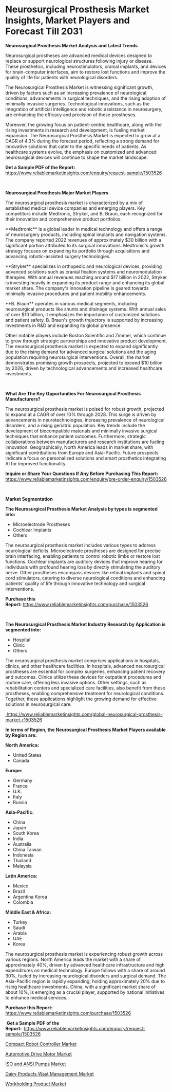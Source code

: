 <p><h1>Neurosurgical Prosthesis Market Insights, Market Players and Forecast Till 2031</h1></p><p><strong>Neurosurgical Prosthesis Market Analysis and Latest Trends</strong></p>
<p><p>Neurosurgical prostheses are advanced medical devices designed to replace or support neurological structures following injury or disease. These prosthetics, including neurostimulators, cranial implants, and devices for brain-computer interfaces, aim to restore lost functions and improve the quality of life for patients with neurological disorders.</p><p>The Neurosurgical Prosthesis Market is witnessing significant growth, driven by factors such as an increasing prevalence of neurological conditions, advancements in surgical techniques, and the rising adoption of minimally invasive surgeries. Technological innovations, such as the integration of artificial intelligence and robotic assistance in neurosurgery, are enhancing the efficacy and precision of these prostheses.</p><p>Moreover, the growing focus on patient-centric healthcare, along with the rising investments in research and development, is fueling market expansion. The Neurosurgical Prosthesis Market is expected to grow at a CAGR of 4.3% during the forecast period, reflecting a strong demand for innovative solutions that cater to the specific needs of patients. As healthcare systems evolve, the emphasis on customized and advanced neurosurgical devices will continue to shape the market landscape.</p></p>
<p><strong>Get a Sample PDF of the Report:&nbsp;</strong> <a href="https://www.reliablemarketinsights.com/enquiry/request-sample/1503526?utm_campaign=1166&utm_medium=2&utm_source=Github&utm_content=ia&utm_term=08122024&utm_id=neurosurgical-prosthesis">https://www.reliablemarketinsights.com/enquiry/request-sample/1503526</a></p>
<p>&nbsp;</p>
<p><strong>Neurosurgical Prosthesis Major Market Players</strong></p>
<p><p>The neurosurgical prosthesis market is characterized by a mix of established medical device companies and emerging players. Key competitors include Medtronic, Stryker, and B. Braun, each recognized for their innovation and comprehensive product portfolios.</p><p>**Medtronic** is a global leader in medical technology and offers a range of neurosurgery products, including spinal implants and navigation systems. The company reported 2022 revenues of approximately $30 billion with a significant portion attributed to its surgical innovations. Medtronic's growth strategy focuses on expanding its portfolio through acquisitions and advancing robotic-assisted surgery technologies.</p><p>**Stryker** specializes in orthopedic and neurological devices, providing advanced solutions such as cranial fixation systems and neuromodulation therapies. With annual revenues reaching around $17 billion in 2022, Stryker is investing heavily in expanding its product range and enhancing its global market share. The company's innovation pipeline is geared towards minimally invasive procedures and patient mobility enhancements.</p><p>**B. Braun** operates in various medical segments, including neurosurgical products like shunts and drainage systems. With annual sales of over $10 billion, it emphasizes the importance of customized solutions and patient safety. B. Braun's growth trajectory is supported by increasing investments in R&D and expanding its global presence.</p><p>Other notable players include Boston Scientific and Zimmer, which continue to grow through strategic partnerships and innovative product development. The neurosurgical prosthesis market is expected to expand significantly due to the rising demand for advanced surgical solutions and the aging population requiring neurosurgical interventions. Overall, the market demonstrates promising growth prospects, projected to exceed $10 billion by 2026, driven by technological advancements and increased healthcare investments.</p></p>
<p>&nbsp;</p>
<p><strong>What Are The Key Opportunities For Neurosurgical Prosthesis Manufacturers?</strong></p>
<p><p>The neurosurgical prosthesis market is poised for robust growth, projected to expand at a CAGR of over 10% through 2028. This surge is driven by advancements in neurotechnologies, increasing prevalence of neurological disorders, and a rising geriatric population. Key trends include the development of biocompatible materials and minimally invasive surgical techniques that enhance patient outcomes. Furthermore, strategic collaborations between manufacturers and research institutions are fueling innovation. Geographically, North America leads in market share, with significant contributions from Europe and Asia-Pacific. Future prospects indicate a focus on personalized solutions and smart prosthetics integrating AI for improved functionality.</p></p>
<p><strong>Inquire or Share Your Questions If Any Before Purchasing This Report:</strong> <a href="https://www.reliablemarketinsights.com/enquiry/pre-order-enquiry/1503526?utm_campaign=1166&utm_medium=2&utm_source=Github&utm_content=ia&utm_term=08122024&utm_id=neurosurgical-prosthesis">https://www.reliablemarketinsights.com/enquiry/pre-order-enquiry/1503526</a></p>
<p>&nbsp;</p>
<p><strong>Market Segmentation</strong></p>
<p><strong>The Neurosurgical Prosthesis Market Analysis by types is segmented into:</strong></p>
<p><ul><li>Microelectrode Prostheses</li><li>Cochlear Implants</li><li>Others</li></ul></p>
<p><p>The neurosurgical prosthesis market includes various types to address neurological deficits. Microelectrode prostheses are designed for precise brain interfacing, enabling patients to control robotic limbs or restore lost functions. Cochlear implants are auditory devices that improve hearing for individuals with profound hearing loss by directly stimulating the auditory nerve. Other prostheses encompass devices like retinal implants and spinal cord stimulators, catering to diverse neurological conditions and enhancing patients' quality of life through innovative technology and surgical interventions.</p></p>
<p><strong>Purchase this Report:&nbsp;</strong><a href="https://www.reliablemarketinsights.com/purchase/1503526?utm_campaign=1166&utm_medium=2&utm_source=Github&utm_content=ia&utm_term=08122024&utm_id=neurosurgical-prosthesis">https://www.reliablemarketinsights.com/purchase/1503526</a></p>
<p>&nbsp;</p>
<p><strong>The Neurosurgical Prosthesis Market Industry Research by Application is segmented into:</strong></p>
<p><ul><li>Hospital</li><li>Clinic</li><li>Others</li></ul></p>
<p><p>The neurosurgical prosthesis market comprises applications in hospitals, clinics, and other healthcare facilities. In hospitals, advanced neurosurgical prostheses are essential for complex surgeries, enhancing patient recovery and outcomes. Clinics utilize these devices for outpatient procedures and routine care, offering less invasive options. Other settings, such as rehabilitation centers and specialized care facilities, also benefit from these prostheses, enabling comprehensive treatment for neurological conditions. Together, these applications highlight the growing demand for effective solutions in neurosurgical care.</p></p>
<p><a href="https://www.reliablemarketinsights.com/global-neurosurgical-prosthesis-market-r1503526?utm_campaign=1166&utm_medium=2&utm_source=Github&utm_content=ia&utm_term=08122024&utm_id=neurosurgical-prosthesis">&nbsp;https://www.reliablemarketinsights.com/global-neurosurgical-prosthesis-market-r1503526</a></p>
<p><strong>In terms of Region, the Neurosurgical Prosthesis Market Players available by Region are:</strong></p>
<p>
    <p> <strong> North America: </strong>
        <ul>
            <li>United States</li>
            <li>Canada</li>
        </ul>
        </p> 
    <p> <strong> Europe: </strong>
        <ul>
            <li>Germany</li>
            <li>France</li>
            <li>U.K.</li>
            <li>Italy</li>
            <li>Russia</li>
        </ul>
        </p> 
    <p> <strong> Asia-Pacific: </strong>
        <ul>
            <li>China</li>
            <li>Japan</li>
            <li>South Korea</li>
            <li>India</li>
            <li>Australia</li>
            <li>China Taiwan</li>
            <li>Indonesia</li>
            <li>Thailand</li>
            <li>Malaysia</li>
        </ul>
        </p> 
    <p> <strong> Latin America: </strong>
        <ul>
            <li>Mexico</li>
            <li>Brazil</li>
            <li>Argentina Korea</li>
            <li>Colombia</li>
        </ul>
        </p> 
    <p> <strong> Middle East & Africa: </strong>
        <ul>
            <li>Turkey</li>
            <li>Saudi</li>
            <li>Arabia</li>
            <li>UAE</li>
            <li>Korea</li>
        </ul>
    </p>
    </p>
<p><p>The neurosurgical prosthesis market is experiencing robust growth across various regions. North America leads the market with a share of approximately 40%, driven by advanced healthcare infrastructure and high expenditures on medical technology. Europe follows with a share of around 30%, fueled by increasing neurological disorders and surgical demand. The Asia-Pacific region is rapidly expanding, holding approximately 20% due to rising healthcare investments. China, with a significant market share of about 10%, is emerging as a crucial player, supported by national initiatives to enhance medical services.</p></p>
<p><strong>Purchase this Report: </strong><a href="https://www.reliablemarketinsights.com/purchase/1503526?utm_campaign=1166&utm_medium=2&utm_source=Github&utm_content=ia&utm_term=08122024&utm_id=neurosurgical-prosthesis">https://www.reliablemarketinsights.com/purchase/1503526</a></p>
<p>&nbsp;<strong>Get a Sample PDF of the Report:&nbsp;&nbsp;</strong><a href="https://www.reliablemarketinsights.com/enquiry/request-sample/1503526?utm_campaign=1166&utm_medium=2&utm_source=Github&utm_content=ia&utm_term=08122024&utm_id=neurosurgical-prosthesis">https://www.reliablemarketinsights.com/enquiry/request-sample/1503526</a></p>
<p><strong></strong></p>
<p><p><a href="https://www.linkedin.com/pulse/revenue-analysis-growth-forecast-compact-robot-controller-market-jfevc?utm_campaign=1166&utm_medium=2&utm_source=Github&utm_content=ia&utm_term=08122024&utm_id=neurosurgical-prosthesis">Compact Robot Controller Market</a></p><p><a href="https://www.linkedin.com/pulse/impressive-global-automotive-drive-motor-market-size-bz6rc?utm_campaign=1166&utm_medium=2&utm_source=Github&utm_content=ia&utm_term=08122024&utm_id=neurosurgical-prosthesis">Automotive Drive Motor Market</a></p><p><a href="https://www.linkedin.com/pulse/projected-cagr-74-iso-ansi-pumps-market-analysis-report-md9mc?utm_campaign=1166&utm_medium=2&utm_source=Github&utm_content=ia&utm_term=08122024&utm_id=neurosurgical-prosthesis">ISO and ANSI Pumps Market</a></p><p><a href="https://github.com/ryanbell8967/Market-Research-Report-List-1/blob/main/dairy-products-wast-management-market.md?utm_campaign=1166&utm_medium=2&utm_source=Github&utm_content=ia&utm_term=08122024&utm_id=neurosurgical-prosthesis">Dairy Products Wast Management Market</a></p><p><a href="https://www.linkedin.com/pulse/latest-workholding-product-market-report-size-share-oacic?utm_campaign=1166&utm_medium=2&utm_source=Github&utm_content=ia&utm_term=08122024&utm_id=neurosurgical-prosthesis">Workholding Product Market</a></p></p>